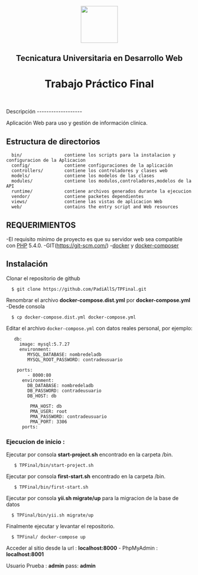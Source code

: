 <p align="center">
    <a href="https://www.uncoma.edu.ar" target="_blank">
        <img src="https://www.uncoma.edu.ar/wp-content/uploads/2018/04/LOGOUNC-e1522858761795.png" height="100px">
    </a>
    <h2 align="center">Tecnicatura Universitaria en Desarrollo Web</h2>
    <h1 align="center">Trabajo Práctico Final</h1>
    <br>
</p>
Descripción
-------------------

Aplicación Web para uso y gestión de información clinica.

Estructura de directorios
-------------------

      bin/                contiene los scripts para la instalacion y configuracion de la Aplicacion
      config/             contiene configuraciones de la aplicación
      controllers/        contiene los controladores y clases web
      models/             contiene los modelos de las clases
      modules/            contiene los modulos,controladores,modelos de la API
      runtime/            contiene archivos generados durante la ejecucion
      vendor/             contiene packetes dependientes
      views/              contiene las vistas de aplicacion Web
      web/                contains the entry script and Web resources

REQUERIMIENTOS
------------

-El requisito mínimo  de proyecto es que su servidor web sea compatible con [PHP](https://www.php.net/) 5.4.0.
-GIT(https://git-scm.com/)
-[docker](https://get.docker.com/) y [docker-composer](http://getcomposer.org/)

Instalación
------------
Clonar el repositorio de github
 ```
   $ git clone https://github.com/PadiAllS/TPFinal.git
 ``` 
Renombrar el archivo **docker-compose.dist.yml** por **docker-compose.yml**
-Desde consola
 ```
   $ cp docker-compose.dist.yml docker-compose.yml
 ```   
 
Editar el archivo `docker-compose.yml` con datos reales personal, por ejemplo:

```services:
   db:
     image: mysql:5.7.27
     environment:
        MYSQL_DATABASE: nombredeladb
        MYSQL_ROOT_PASSWORD: contradeusuario
```

```app:
    ports:
        - 8000:80
      environment:
        DB_DATABASE: nombredeladb
        DB_PASSWORD: contradeusuario
        DB_HOST: db
```
``` phpmyadmin:
         PMA_HOST: db
         PMA_USER: root
         PMA_PASSWORD: contradeusuario
         PMA_PORT: 3306
      ports:
```      
### Ejecucion de inicio :

Ejecutar por consola **start-project.sh** encontrado en la carpeta /bin. 
```
   $ TPFinal/bin/start-project.sh
 ``` 

Ejecutar por consola **first-start.sh** encontrado en la carpeta /bin.
```
   $ TPFinal/bin/first-start.sh
 ``` 
 Ejecutar por consola **yii.sh migrate/up** para la migracion de la base de datos 
 ```
   $ TPFinal/bin/yii.sh migrate/up
 ``` 
 Finalmente ejecutar y levantar el repositorio. 
 ```
   $ TPFinal/ docker-compose up
 ``` 
 Acceder al sitio desde la url : **localhost:8000** - PhpMyAdmin : **localhost:8001**
 
 Usuario Prueba : **admin** pass: **admin**
